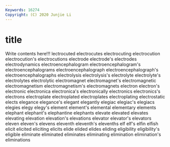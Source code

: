 ```yaml
---
Keywords: 16274
Copyright: (C) 2020 Junjie Li
---
```


# title

Write contents here!!!
lectrocuted 
electrocutes 
electrocuting 
electrocution 
electrocution's 
electrocutions 
electrode
electrode's 
electrodes 
electrodynamics 
electroencephalogram 
electroencephalogram's 
electroencephalograms 
electroencephalograph 
electroencephalograph's 
electroencephalographs 
electrolysis
electrolysis's 
electrolyte 
electrolyte's 
electrolytes 
electrolytic 
electromagnet 
electromagnet's 
electromagnetic 
electromagnetism 
electromagnetism's
electromagnets 
electron 
electron's 
electronic 
electronica 
electronica's 
electronically 
electronics 
electronics's 
electrons
electroplate 
electroplated 
electroplates 
electroplating 
electrostatic 
elects 
elegance 
elegance's 
elegant 
elegantly
elegiac 
elegiac's 
elegiacs 
elegies 
elegy 
elegy's 
element 
element's 
elemental 
elementary
elements 
elephant 
elephant's 
elephantine 
elephants 
elevate 
elevated 
elevates 
elevating 
elevation
elevation's 
elevations 
elevator 
elevator's 
elevators 
eleven 
eleven's 
elevens 
eleventh 
eleventh's
elevenths 
elf 
elf's 
elfin 
elfish 
elicit 
elicited 
eliciting 
elicits 
elide
elided 
elides 
eliding 
eligibility 
eligibility's 
eligible 
eliminate 
eliminated 
eliminates 
eliminating
elimination 
elimination's 
eliminations 
